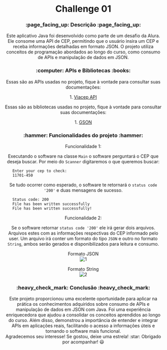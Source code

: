 <h1 align="center">Challenge 01</h1>

<h3 align="center">:page_facing_up: Descrição :page_facing_up:</h3>
  <p align="center">
    Este aplicativo Java foi desenvolvido como parte de um desafio da Alura. Ele consome uma API de CEP, permitindo que o usuário insira um CEP e receba informações detalhadas em formato      JSON. O projeto utiliza conceitos de programação abordados ao longo do curso, como consumo de APIs e manipulação de dados em JSON.
  </p>

<h3 align="center">:computer: APIs e Bibliotecas :books:</h3>
  <p align="center">
    Essas são as APIs usadas no projeto, fique à vontade para consultar suas documentações:
  </p>
  <p align="center">
    1. <a href="https://viacep.com.br/" target="_blank" rel="noopener noreferrer">Viacep API</a><br>
  </p>
  <p align="center">
    Essas são as bibliotecas usadas no projeto, fique à vontade para consultar suas documentações:
  </p>
  <p align="center">
    1. <a href="https://github.com/google/gson" target="_blank" rel="noopener noreferrer">GSON</a>
  </p>

<h3 align="center">:hammer: Funcionalidades do projeto :hammer:</h3>
  <p align="center">
    Funcionalidade 1:<br>
  </p>

  <p align="center">
    Executando o software na classe <code>Main</code> o software perguntará o CEP que deseja buscar. Por meio do <code>Scanner</code> digitaremos o que queremos buscar:
  </p>

        Enter your cep to check:
        11701-450

  <p align="center">
    Se tudo ocorrer como esperado, o software te retornará o <code>status code '200'</code> e duas mensagens de sucesso.
  </p>

        Status code: 200
        File has been written successfully
        File has been written successfully!

  <p align="center">
    Funcionalidade 2:<br>
  </p>

  <p align="center">
    Se o software retornar <code>status code '200'</code> ele irá gerar dois arquivos. Arquivos estes com as informações respectivas do CEP informado pelo user. Um arquivo irá conter um      formato do tipo <code>JSON</code> e outro no formato <code>String</code>, ambos serão gerados e disponibilizados para leitura e consumo. 
  </p>

  <p align="center">
    Formato JSON<br>
    <img src="https://github.com/user-attachments/assets/7d442eb6-8d77-4a85-b417-9ab7704f7353" alt="1">
  </p>

  <p align="center">
    Formato String<br>
    <img src="https://github.com/user-attachments/assets/fe250523-3ecb-43e7-810e-68fe608c3afc" alt="2">
  </p>

<h3 align="center">:heavy_check_mark:  Conclusão  :heavy_check_mark:</h3>
  <p align="center">
    Este projeto proporcionou uma excelente oportunidade para aplicar na prática os conhecimentos adquiridos sobre consumo de APIs e manipulação de dados em JSON com Java. Foi uma            experiência enriquecedora que ajudou a consolidar os conceitos aprendidos ao longo do curso. Além disso, demonstrou a importância de entender e integrar APIs em aplicações reais,         facilitando o acesso a informações úteis e tornando o software mais funcional.<br>
    Agradecemos seu interesse! Se gostou, deixe uma estrela! :star: Obrigado por acompanhar! 😃
  </p>
